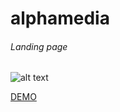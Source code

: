 # alphamedia

###### Landing page 

![alt text](https://firebasestorage.googleapis.com/v0/b/alphamedia-46ffa.appspot.com/o/Screenshot_2019-04-23%20alphamedia.png?alt=media&token=94b763dd-3739-46b0-aabf-3e97f14d4f17)

[DEMO](https://alphamedia-46ffa.firebaseapp.com)
